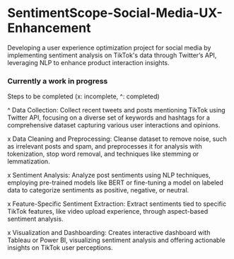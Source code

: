 # SentimentScope-Social-Media-UX-Enhancement
Developing a user experience optimization project for social media by implementing sentiment analysis on TikTok's data through Twitter’s API, leveraging NLP to enhance product interaction insights.

### Currently a work in progress ###

Steps to be completed (x: incomplete, ^: completed)

^ Data Collection: Collect recent tweets and posts mentioning TikTok using Twitter API, focusing on a diverse set of keywords and hashtags for a comprehensive dataset capturing various user interactions and opinions.

x Data Cleaning and Preprocessing: Cleanse dataset to remove noise, such as irrelevant posts and spam, and preprocesses it for analysis with tokenization, stop word removal, and techniques like stemming or lemmatization.

x Sentiment Analysis: Analyze post sentiments using NLP techniques, employing pre-trained models like BERT or fine-tuning a model on labeled data to categorize sentiments as positive, negative, or neutral.

x Feature-Specific Sentiment Extraction: Extract sentiments tied to specific TikTok features, like video upload experience, through aspect-based sentiment analysis.

x Visualization and Dashboarding: Creates interactive dashboard with Tableau or Power BI, visualizing sentiment analysis and offering actionable insights on TikTok user perceptions.
